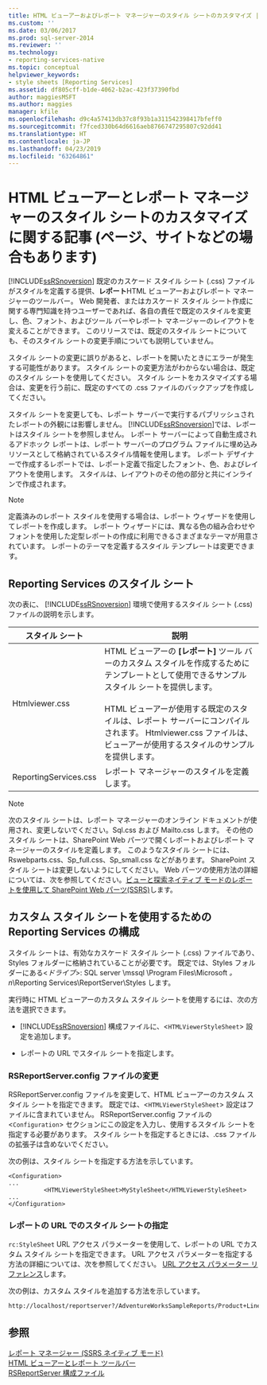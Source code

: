 ```yaml
---
title: HTML ビューアーおよびレポート マネージャーのスタイル シートのカスタマイズ |Microsoft Docs
ms.custom: ''
ms.date: 03/06/2017
ms.prod: sql-server-2014
ms.reviewer: ''
ms.technology:
- reporting-services-native
ms.topic: conceptual
helpviewer_keywords:
- style sheets [Reporting Services]
ms.assetid: df805cff-b1de-4062-b2ac-423f37390fbd
author: maggiesMSFT
ms.author: maggies
manager: kfile
ms.openlocfilehash: d9c4a57413db37c8f93b1a311542398417bfeff0
ms.sourcegitcommit: f7fced330b64d6616aeb8766747295807c92dd41
ms.translationtype: HT
ms.contentlocale: ja-JP
ms.lasthandoff: 04/23/2019
ms.locfileid: "63264861"
---
```

# <a name="customize-style-sheets-for-html-viewer-and-report-manager"></a>HTML ビューアーとレポート マネージャーのスタイル シートのカスタマイズに関する記事 (ページ、サイトなどの場合もあります)
  [!INCLUDE[ssRSnoversion](../includes/ssrsnoversion-md.md)] 既定のカスケード スタイル シート (.css) ファイルがスタイルを定義する提供、**レポート**HTML ビューアーおよびレポート マネージャーのツールバー。 Web 開発者、またはカスケード スタイル シート作成に関する専門知識を持つユーザーであれば、各自の責任で既定のスタイルを変更し、色、フォント、およびツール バーやレポート マネージャーのレイアウトを変えることができます。 このリリースでは、既定のスタイル シートについても、そのスタイル シートの変更手順についても説明していません。  
  
 スタイル シートの変更に誤りがあると、レポートを開いたときにエラーが発生する可能性があります。 スタイル シートの変更方法がわからない場合は、既定のスタイル シートを使用してください。 スタイル シートをカスタマイズする場合は、変更を行う前に、既定のすべての .css ファイルのバックアップを作成してください。  
  
 スタイル シートを変更しても、レポート サーバーで実行するパブリッシュされたレポートの外観には影響しません。 [!INCLUDE[ssRSnoversion](../includes/ssrsnoversion-md.md)]では、レポートはスタイル シートを参照しません。 レポート サーバーによって自動生成されるアドホック レポートは、レポート サーバーのプログラム ファイルに埋め込みリソースとして格納されているスタイル情報を使用します。 レポート デザイナーで作成するレポートでは、レポート定義で指定したフォント、色、およびレイアウトを使用します。 スタイルは、レイアウトのその他の部分と共にインラインで作成されます。  
  
> [!NOTE]  
>  定義済みのレポート スタイルを使用する場合は、レポート ウィザードを使用してレポートを作成します。 レポート ウィザードには、異なる色の組み合わせやフォントを使用した定型レポートの作成に利用できるさまざまなテーマが用意されています。 レポートのテーマを定義するスタイル テンプレートは変更できます。  
  
## <a name="reporting-services-style-sheets"></a>Reporting Services のスタイル シート  
 次の表に、 [!INCLUDE[ssRSnoversion](../includes/ssrsnoversion-md.md)] 環境で使用するスタイル シート (.css) ファイルの説明を示します。  
  
|スタイル シート|説明|  
|-----------------|-----------------|  
|Htmlviewer.css|HTML ビューアーの **[レポート]** ツール バーのカスタム スタイルを作成するためにテンプレートとして使用できるサンプル スタイル シートを提供します。<br /><br /> HTML ビューアーが使用する既定のスタイルは、レポート サーバーにコンパイルされます。 Htmlviewer.css ファイルは、ビューアーが使用するスタイルのサンプルを提供します。|  
|ReportingServices.css|レポート マネージャーのスタイルを定義します。|  
  
> [!NOTE]  
>  次のスタイル シートは、レポート マネージャーのオンライン ドキュメントが使用され、変更しないでください。Sql.css および Mailto.css します。 その他のスタイル シートは、SharePoint Web パーツで開くレポートおよびレポート マネージャーのスタイルを定義します。 このようなスタイル シートには、Rswebparts.css、Sp_full.css、Sp_small.css などがあります。 SharePoint スタイル シートは変更しないようにしてください。 Web パーツの使用方法の詳細については、次を参照してください。[ビューと探索ネイティブ モードのレポートを使用して SharePoint Web パーツ&#40;SSRS&#41;](reports/view-and-explore-native-mode-reports-using-sharepoint-web-parts-ssrs.md)します。  
  
## <a name="configuring-reporting-services-to-use-a-custom-style-sheet"></a>カスタム スタイル シートを使用するための Reporting Services の構成  
 スタイル シートは、有効なカスケード スタイル シート (.css) ファイルであり、Styles フォルダーに格納されていることが必要です。 既定では、Styles フォルダーにある\<*ドライブ*>: SQL server \mssql \Program Files\Microsoft *。n*\Reporting Services\ReportServer\Styles します。  
  
 実行時に HTML ビューアーのカスタム スタイル シートを使用するには、次の方法を選択できます。  
  
-   [!INCLUDE[ssRSnoversion](../includes/ssrsnoversion-md.md)] 構成ファイルに、<`HTMLViewerStyleSheet`> 設定を追加します。  
  
-   レポートの URL でスタイル シートを指定します。  
  
### <a name="modifying-the-rsreportserverconfig-file"></a>RSReportServer.config ファイルの変更  
 RSReportServer.config ファイルを変更して、HTML ビューアーのカスタム スタイル シートを指定できます。 既定では、<`HTMLViewerStyleSheet`> 設定はファイルに含まれていません。 RSReportServer.config ファイルの <`Configuration`> セクションにこの設定を入力し、使用するスタイル シートを指定する必要があります。 スタイル シートを指定するときには、.css ファイルの拡張子は含めないでください。  
  
 次の例は、スタイル シートを指定する方法を示しています。  
  
```  
<Configuration>  
...  
          <HTMLViewerStyleSheet>MyStyleSheet</HTMLViewerStyleSheet>  
...  
</Configuration>  
```  
  
### <a name="specifying-a-style-sheet-on-a-report-url"></a>レポートの URL でのスタイル シートの指定  
 `rc:StyleSheet` URL アクセス パラメーターを使用して、レポートの URL でカスタム スタイル シートを指定できます。 URL アクセス パラメーターを指定する方法の詳細については、次を参照してください。 [URL アクセス パラメーター リファレンス](url-access-parameter-reference.md)します。  
  
 次の例は、カスタム スタイルを追加する方法を示しています。  
  
```  
http://localhost/reportserver?/AdventureWorksSampleReports/Product+Line+Sales&rs:Command=Render&rc:Stylesheet=MyStyleSheet  
```  
  
## <a name="see-also"></a>参照  
 [レポート マネージャー &#40;SSRS ネイティブ モード&#41;](../../2014/reporting-services/report-manager-ssrs-native-mode.md)   
 [HTML ビューアーとレポート ツールバー](html-viewer-and-the-report-toolbar.md)   
 [RSReportServer 構成ファイル](report-server/rsreportserver-config-configuration-file.md)  
  
  
